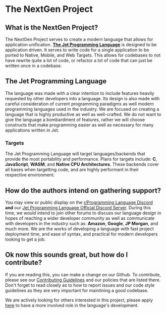 # The NextGen Project


## What is the NextGen Project? 
The NextGen Project serves to create a modern language that allows for application unification.
**[The Jet Programming Language](https://github.com/The-NextGen-Project/jet)** is designed to be application driven.
It serves to write code for a single application to be ported to Native, Mobile, and Web Targets. This allows for codebases
to not have rewrite quite a lot of code, or refactor a lot of code that can just be written once in a codebase.

## The Jet Programming Language
The language was made with a clear intention to include features heavily requested by other developers into a language. Its design is also made with careful
consideration of current programming paradigms as well modern programming languages used in the industry. We are focused on creating a language that is highly
productive as well as well-crafted. We do not want to give the language a bombardment of features, rather we will choose constructs that make programming easier
as well as necessary for many applications written in Jet. 

### Targets
The Jet Programming Language will target languages/backends that provide the most portability and performance.
Plans for targets include: **C**, **JavaScript**, **WASM**, and **Native CPU Architectures**.
These backends cover all bases when targetting code, and are highly performant in their respective environment.

## How do the authors intend on gathering support?
You may view or public display on the [r/Programming Language Discord](https://discord.gg/tft9Nw5jm6) **and** our [Jet Programming Language Official Discord Server](https://discord.gg/8cnuzFxZGx). During this time, we would intend to join other forums to discuss our language design in hopes of reaching a wider developer community
as well as communicate with developers in the industry such as: **Amazon**, **Google**, **JP Morgan**, and much more. We are the works of developing
a language with fast project deployment time, and ease of syntax, and practical for modern developers looking to get a job.

## Ok now this sounds great, but how do I contribute?
If you are reading this, you can make a change on our Github. To contribute, please see our [Contributing Guidelines](https://github.com/The-NextGen-Project/jet/blob/main/CONTRIBUTING.md) and our policies that are listed there. Don't forget to read closely as to how to report issues and our code style guidelines as they are very important for maintining a good codebase. 

We are actively looking for others interested in this project, please apply [here](https://forms.gle/FV8VaQXcqTmUcJd78) to have a more involved
role in the language's development.
